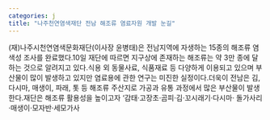 ```yaml
---
categories: j
title: "나주천연염색재단 전남 해조류 염료자원 개발 눈길"
---
```

(재)나주시천연염색문화재단(이사장 윤병태)은 전남지역에 자생하는 15종의 해조류 염색성 조사를 완료했다.10일 재단에 따르면 지구상에 존재하는 해조류는 약 3만 종에 달하는 것으로 알려지고 있다.식용 외 동물사료, 식품재료 등 다양하게 이용되고 있으며 부산물이 많이 발생하고 있지만 염료용에 관한 연구는 미진한 실정이다.더욱이 전남은 김, 다시마, 매생이, 파래, 톳 등 해조류 주산지로 가공과 유통 과정에서 많은 부산물이 발생한다.재단은 해조류 활용성을 높이고자 ‘감태·고장초·곰피·김·꼬시래기·다시마· 돌가사리·매생이·모자반·세모가사